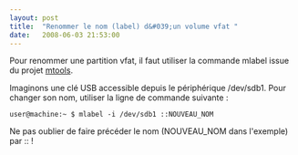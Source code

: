 ```yaml
---
layout: post
title:  "Renommer le nom (label) d&#039;un volume vfat "
date:   2008-06-03 21:53:00
---
```

Pour renommer une partition vfat, il faut utiliser la commande mlabel
issue du projet [mtools](http://mtools.linux.lu/).

Imaginons une clé USB accessible depuis le périphérique /dev/sdb1. Pour
changer son nom, utiliser la ligne de commande suivante :

    user@machine:~ $ mlabel -i /dev/sdb1 ::NOUVEAU_NOM

Ne pas oublier de faire précéder le nom (NOUVEAU\_NOM dans l'exemple)
par :: !

